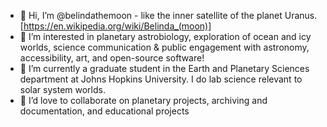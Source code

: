 - 👋 Hi, I’m @belindathemoon - like the inner satellite of the planet Uranus. [https://en.wikipedia.org/wiki/Belinda_(moon)]
- 👀 I’m interested in planetary astrobiology, exploration of ocean and icy worlds,
      science communication & public engagement with astronomy, accessibility, art, and open-source software!
- 🌱 I’m currently a graduate student in the Earth and Planetary Sciences department at Johns Hopkins University. I do lab science relevant to solar system worlds.
- 💞️ I’d love to collaborate on planetary projects, archiving and documentation, and educational projects
